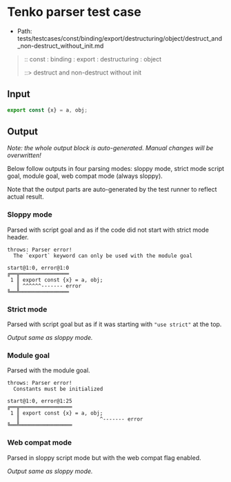 # Tenko parser test case

- Path: tests/testcases/const/binding/export/destructuring/object/destruct_and_non-destruct_without_init.md

> :: const : binding : export : destructuring : object
>
> ::> destruct and non-destruct without init

## Input

`````js
export const {x} = a, obj;
`````

## Output

_Note: the whole output block is auto-generated. Manual changes will be overwritten!_

Below follow outputs in four parsing modes: sloppy mode, strict mode script goal, module goal, web compat mode (always sloppy).

Note that the output parts are auto-generated by the test runner to reflect actual result.

### Sloppy mode

Parsed with script goal and as if the code did not start with strict mode header.

`````
throws: Parser error!
  The `export` keyword can only be used with the module goal

start@1:0, error@1:0
╔══╦════════════════
 1 ║ export const {x} = a, obj;
   ║ ^^^^^^------- error
╚══╩════════════════

`````

### Strict mode

Parsed with script goal but as if it was starting with `"use strict"` at the top.

_Output same as sloppy mode._

### Module goal

Parsed with the module goal.

`````
throws: Parser error!
  Constants must be initialized

start@1:0, error@1:25
╔══╦═════════════════
 1 ║ export const {x} = a, obj;
   ║                          ^------- error
╚══╩═════════════════

`````


### Web compat mode

Parsed in sloppy script mode but with the web compat flag enabled.

_Output same as sloppy mode._
